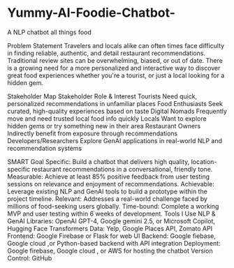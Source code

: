 # Yummy-AI-Foodie-Chatbot-
A NLP chatbot all things food 
  
Problem Statement
Travelers and locals alike can often times face difficulty in finding reliable, authentic, and  detail restaurant recommendations. Traditional review sites can be overwhelming, biased, or out of date. There is a growing need for a more personalized and interactive way to discover great food experiences whether you're a tourist, or just a local looking for a hidden gem.
 
Stakeholder Map
Stakeholder	Role & Interest
Tourists	Need quick, personalized recommendations in unfamiliar places
Food Enthusiasts	Seek curated, high-quality experiences based on taste
Digital Nomads	Frequently move and need trusted local food info quickly
Locals	Want to explore hidden gems or try something new in their area
Restaurant Owners	Indirectly benefit from exposure through recommendations
Developers/Researchers	Explore GenAI applications in real-world NLP and recommendation systems

SMART Goal
Specific: Build a chatbot that delivers high quality, location-specific restaurant recommendations in a conversational, friendly tone.
Measurable: Achieve at least 85% positive feedback from user testing sessions on relevance and enjoyment of recommendations.
Achievable: Leverage existing NLP and GenAI tools to build a prototype within the project timeline.
Relevant: Addresses a real-world challenge faced by millions of food-seeking users globally.
Time-bound: Complete a working MVP and user testing within 6 weeks of development.
Tools I Use
NLP & GenAI Libraries: OpenAI GPT-4, Google gemini 2.5, or Microsoft Copilot, Hugging Face Transformers
Data: Yelp, Google Places API, Zomato API 
Frontend:  Google Firebase or Flask for web UI
Backend: Google fiebase, Google cloud ,or Python-based backend with API integration
Deployment: Google firebase, Google cloud , or AWS for hosting the chatbot
Version Control: GitHub

